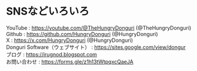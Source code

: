 # SNSなどいろいろ
YouTube : https://youtube.com/@TheHungryDonguri (@TheHungryDonguri)  
Github : https://github.com/HungryDonguri (@HungryDonguri)  
X : https://x.com/HungryDonguri (@HungryDonguri)  
Donguri Software（ウェブサイト） : https://sites.google.com/view/dongur  
ブログ : https://irugnod.blogspot.com  
お問い合わせ : https://forms.gle/z1h13tWtpqxcQaeJA
